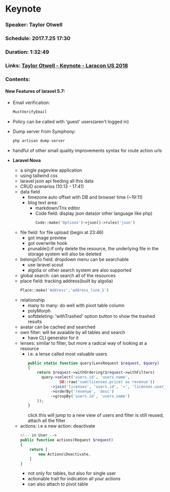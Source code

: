 # Keynote
### Speaker: Taylor Otwell
### Schedule: 2017.7.25 17:30
### Duration: 1:32:49
### Links: [Taylor Otwell - Keynote - Laracon US 2018](https://www.youtube.com/watch?time_continue=149&v=pLcM3mpZSV0)
### Contents:

#### New Features of laravel 5.7:
- Email verification: 
    ```php
    MustVerifyEmail
    ```
- Policy can be called with 'guest' users(aren't logged in)

- Dump server from Symphony: 
    ```php 
    php artisan dump-server
    ``` 

- handful of other small quality improvements syntax for route action urls

- **Laravel Nova**

    - a single pageview application
    - using tailwind css
    - laravel json api feeding all this data
    - CRUD scenarios (10:13 - 17:41)
    - data field
        - timezone auto offset with DB and browser time (~19:11)
        - blog text area: 
            - markdown/Trix editor
            - Code field: display json data(or other language like php)
                ```php
                Code::make('Options')->json()->rules('json')
                ```
    - file field: for file upload (begin at 23:46)
        - got image preview
        - got overwrite hook
        - prunable():if only delete the resource, the underlying file in the storage system will also be deleted
    - belongsTo field: dropdown menu can be searchable
        - use laravel scout
        - algolia or other search system are also supported
    - global search: can search all of the resources
    - place field: tracking address(built by algolia)
        ```php
        Place::make('Address','address_line_1')
        ```
    - relationship
        - many to many: do well with pivot table column
        - polyMorph
        - softdeleting: 'withTrashed' option button to show the trashed results
    - avatar can be cached and searched
    - own filter: will be avaiable by all tables and search
        - have CLI generator for it
    - lenses: similar to filter, but more a radical way of looking at a resource
        - i.e. a lense called most valuable users
          ```php
          public static function query(LensRequest $request, $query)
          {
              return $request->withOrdering($request->withFilters(
                query->select('users.id', 'users.name', 
                        DB::raw('sum(licenses.price) as revenue'))
                    ->join('licenses', 'users.id', '=', 'licenses.user_id')
                    ->orderBy('revenue', 'desc')
                    ->groupBy('users.id', 'users.name')
              ));
          }
          ```
          click this will jump to a new view of users
          and filter is still reused, attach all the filter
    - actions: i.e a new action: deactivate
        ```php
        <!-- in User -->
        public function actions(Request $request)
        {
            return [
                new Actions\Deactivate,
            ]
        }
        ```
        - not only for tables, but also for single user
        - actionable trait for indication all your actions
        - can also attach to pivot table
        
